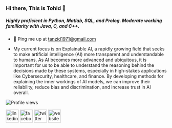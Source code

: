 ### Hi there, This is Tohid 👋

##### Highly proficient in Python, Matlab, SQL, and Prolog. Moderate working familiarity with Java, C, and C++.

- 💬 Ping me up at tanzid1971@gmail.com 

- My current focus is on Explainable AI, a rapidly growing field that seeks to make artificial intelligence (AI) more transparent and understandable to humans. As AI becomes more advanced and ubiquitous, it is important for us to be able to understand the reasoning behind the decisions made by these systems, especially in high-stakes applications like Cybersecurity, healthcare, and finance. By developing methods for explaining the inner workings of AI models, we can improve their reliability, reduce bias and discrimination, and increase trust in AI overall.

![Profile views](https://gpvc.arturio.dev/fallenAmber) 

[<img src='https://cdn.jsdelivr.net/npm/simple-icons@3.0.1/icons/linkedin.svg' alt='linkedin' height='40'>](https://www.linkedin.com/in/https://www.linkedin.com/in/tohid321//)  [<img src='https://cdn.jsdelivr.net/npm/simple-icons@3.0.1/icons/facebook.svg' alt='facebook' height='40'>](https://www.facebook.com/https://www.facebook.com/tohid.321/)  [<img src='https://cdn.jsdelivr.net/npm/simple-icons@3.0.1/icons/twitter.svg' alt='twitter' height='40'>](https://twitter.com/https://twitter.com/tohid321)  [<img src='https://cdn.jsdelivr.net/npm/simple-icons@3.0.1/icons/icloud.svg' alt='website' height='40'>](sites.google.com/view/fallenamber) 

 
 
